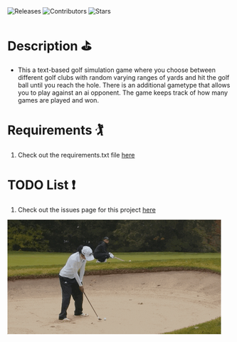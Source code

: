 <a style="text-decoration:none" href="https://github.com/JordanLeich/Text-Golf/releases">
    <img src="https://img.shields.io/github/release/JordanLeich/Text-Golf.svg?style=flat-square" alt="Releases" />
  </a>
<a style="text-decoration:none" href="https://github.com/JordanLeich/Text-Golf/contributors/">
    <img src="https://img.shields.io/github/contributors/JordanLeich/Text-Golf?style=flat-square" alt="Contributors" />
  </a>
  <a style="text-decoration:none" href="https://github.com/JordanLeich/Text-Golf/stargazers">
    <img src="https://img.shields.io/github/stars/JordanLeich/Text-Golf.svg?style=flat-square" alt="Stars" />
  </a>

# Description :golf:
- This a text-based golf simulation game where you choose between different golf clubs with random varying ranges of yards and hit the golf ball until you reach the hole. There is an additional gametype that allows you to play against an ai opponent. The game keeps track of how many games are played and won.

# Requirements 🏌️
1. Check out the requirements.txt file [here](https://github.com/JordanLeich/Text-Golf/blob/main/Requirements.txt)

# TODO List :heavy_exclamation_mark:
1. Check out the issues page for this project [here](https://github.com/JordanLeich/Text-Golf/issues/1)

![Golfing](images/gif.gif "Golfing")
